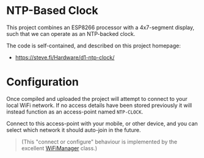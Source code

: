 # NTP-Based Clock

This project combines an ESP8266 processor with a 4x7-segment display, such that
we can operate as an NTP-backed clock.

The code is self-contained, and described on this project homepage:

* https://steve.fi/Hardware/d1-ntp-clock/


# Configuration

Once compiled and uploaded the project will attempt to connect to your
local WiFi network.  If no access details have been stored previously
it will instead function as an access-point named `NTP-CLOCK`.

Connect to this access-point with your mobile, or other device, and
you can select which network it should auto-join in the future.

> (This "connect or configure" behaviour is implemented by the excellent [WiFiManager](https://github.com/tzapu/WiFiManager) class.)
